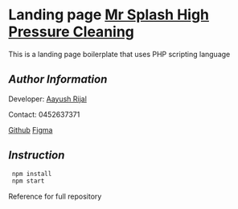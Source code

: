 # Landing page [Mr Splash High Pressure Cleaning](https://www.mrsplashpressurecleaning.com.au/)

This is a landing page boilerplate that uses PHP scripting language

## _Author Information_

Developer: [Aayush Rijal](https://www.aayushrijal.net)

Contact: 0452637371

[Github](https://github.com/aayushrijal91/mrsplash_highpressurecleaning)
[Figma](https://www.figma.com/file/GXJzjZdWs0hu2S6kWpfCRe/Mr-Splash-Plumbing---Website?node-id=2410%3A3970&t=L1FvK2kKoCE91tQI-0)

## _Instruction_

```bash
 npm install
 npm start
 ```

Reference for full repository
